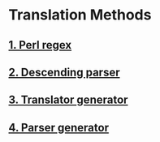 # Translation Methods

## <a href="https://github.com/ShuffleZZZ/ITMO/tree/master/TranslationMethods/1stLab">1. Perl regex</a>
## <a href="https://github.com/ShuffleZZZ/ITMO/tree/master/TranslationMethods/2ndLab">2. Descending parser</a>
## <a href="https://github.com/ShuffleZZZ/ITMO/tree/master/TranslationMethods/3rdLab">3. Translator generator</a>
## <a href="https://github.com/ShuffleZZZ/ITMO/tree/master/TranslationMethods/4thLab">4. Parser generator</a>
